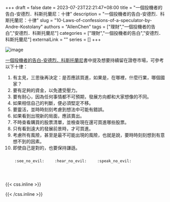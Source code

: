 +++ 
draft = false
date = 2023-07-23T22:21:47+08:00
title = "一個投機者的告白-安德烈．科斯托蘭尼：十律"
description = "一個投機者的告白-安德烈．科斯托蘭尼：十律"
slug = "10-Laws-of-confessions-of-a-speculator-by-Andre-Kostolany"
authors = "AllenChen"
tags = ["理財","一個投機者的告白","安德烈．科斯托蘭尼"]
categories = ["理財","一個投機者的告白","安德烈．科斯托蘭尼"]
externalLink = ""
series = []
+++

![image](/images/post/A-rabbit-with-big-blue-eyes-talking-to-a-man-that-have-much-money-with-Van-Gogh-style.jpeg)

[一個投機者的告白-安德烈．科斯托蘭尼](https://www.goodreads.com/book/show/36995162)書中提及想要持續留在證卷市場，可參考以下十律：
1. 有主見，三思後再決定：是否應該買進，如果是，在哪裡，什麼行業，哪個國家？
2. 要有足夠的資金，以免遭受壓力。
3. 要有耐心，因為任何事情都不可預期，發展方向都和大家想像的不同。
4. 如果相信自己的判斷，便必須堅定不移。
5. 要靈活，並時時刻刻考慮到想法中可能有錯誤。
6. 如果看到出現新的局面，應該賣出。
7. 不時查看購買的股票清單，並檢查現在還可買進哪些股票。
8. 只有看到遠大的發展前景時，才可買進。
9. 考慮所有風險，甚至是最不可能出現的風險，也就是說，要時時刻刻想到有意想不到的因素。
10. 即使自己是對的，也要保持謙遜。
  

<p><span class="nowrap"><span class="emojify">🙈</span> <code>:see_no_evil:</code></span>  <span class="nowrap"><span class="emojify">🙉</span> <code>:hear_no_evil:</code></span>  <span class="nowrap"><span class="emojify">🙊</span> <code>:speak_no_evil:</code></span></p>
<br>
    

{{< css.inline >}}
<style>
.emojify {
	font-family: Apple Color Emoji, Segoe UI Emoji, NotoColorEmoji, Segoe UI Symbol, Android Emoji, EmojiSymbols;
	font-size: 2rem;
	vertical-align: middle;
}
@media screen and (max-width:650px) {
  .nowrap {
    display: block;
    margin: 25px 0;
  }
}
</style>
{{< /css.inline >}}
